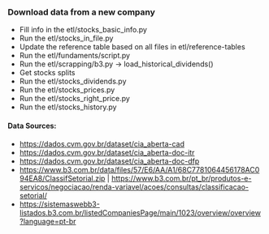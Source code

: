 ### Download data from a new company

 - Fill info in the etl/stocks_basic_info.py
 - Run the etl/stocks_in_file.py
 - Update the reference table based on all files in etl/reference-tables
 - Run the etl/fundaments/script.py
 - Run the etl/scrapping/b3.py ->  load_historical_dividends()
 - Get stocks splits
 - Run the etl/stocks_dividends.py
 - Run the etl/stocks_prices.py
 - Run the etl/stocks_right_price.py
 - Run the etl/stocks_history.py


#### Data Sources:
 - https://dados.cvm.gov.br/dataset/cia_aberta-cad
 - https://dados.cvm.gov.br/dataset/cia_aberta-doc-itr
 - https://dados.cvm.gov.br/dataset/cia_aberta-doc-dfp
 - https://www.b3.com.br/data/files/57/E6/AA/A1/68C7781064456178AC094EA8/ClassifSetorial.zip | https://www.b3.com.br/pt_br/produtos-e-servicos/negociacao/renda-variavel/acoes/consultas/classificacao-setorial/
 - https://sistemaswebb3-listados.b3.com.br/listedCompaniesPage/main/1023/overview/overview?language=pt-br